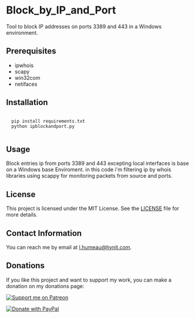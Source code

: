 # Block_by_IP_and_Port

Tool to block IP addresses on ports 3389 and 443 in a Windows environment.

## Prerequisites

* ipwhois
* scapy
* win32com
* netifaces

## Installation

<code>
  pip install requirements.txt
  python ipblockandport.py
 </code>
 
 
## Usage

Block entries ip from ports 3389 and 443 excepting local interfaces is base on a Windows base Enviroment. in this code i'm filtering ip by whois libraries using scappy for monitoring packets from source and ports.

## License

This project is licensed under the MIT License. See the [LICENSE](LICENSE) file for more details.

## Contact Information

You can reach me by email at l.humeau@hynit.com.

## Donations

If you like this project and want to support my work, you can make a donation on my donations page:

<a href="https://www.patreon.com/HYNIT" target="_blank"><img src="https://img.shields.io/badge/Support%20me%20on-Patreon-orange.svg?logo=patreon&style=for-the-badge" alt="Support me on Patreon"></a>

<a href="https://www.paypal.com/paypalme/luishumeau90@gmail.com" target="_blank"><img src="https://img.shields.io/badge/Donate%20with-PayPal-blue.svg?logo=paypal&style=for-the-badge" alt="Donate with PayPal"></a>
